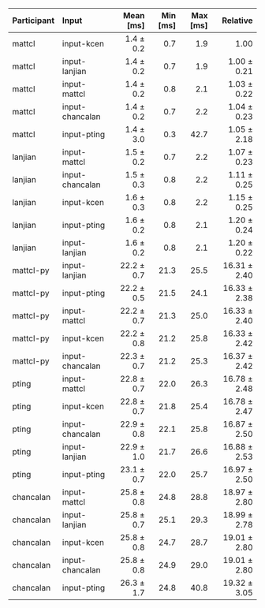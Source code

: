 | Participant | Input | Mean [ms] | Min [ms] | Max [ms] | Relative |
|:---|:---|---:|---:|---:|---:|
| mattcl | input-kcen | 1.4 ± 0.2 | 0.7 | 1.9 | 1.00 |
| mattcl | input-lanjian | 1.4 ± 0.2 | 0.7 | 1.9 | 1.00 ± 0.21 |
| mattcl | input-mattcl | 1.4 ± 0.2 | 0.8 | 2.1 | 1.03 ± 0.22 |
| mattcl | input-chancalan | 1.4 ± 0.2 | 0.7 | 2.2 | 1.04 ± 0.23 |
| mattcl | input-pting | 1.4 ± 3.0 | 0.3 | 42.7 | 1.05 ± 2.18 |
| lanjian | input-mattcl | 1.5 ± 0.2 | 0.7 | 2.2 | 1.07 ± 0.23 |
| lanjian | input-chancalan | 1.5 ± 0.3 | 0.8 | 2.2 | 1.11 ± 0.25 |
| lanjian | input-kcen | 1.6 ± 0.3 | 0.8 | 2.2 | 1.15 ± 0.25 |
| lanjian | input-pting | 1.6 ± 0.2 | 0.8 | 2.1 | 1.20 ± 0.24 |
| lanjian | input-lanjian | 1.6 ± 0.2 | 0.8 | 2.1 | 1.20 ± 0.22 |
| mattcl-py | input-lanjian | 22.2 ± 0.7 | 21.3 | 25.5 | 16.31 ± 2.40 |
| mattcl-py | input-pting | 22.2 ± 0.5 | 21.5 | 24.1 | 16.33 ± 2.38 |
| mattcl-py | input-mattcl | 22.2 ± 0.7 | 21.3 | 25.0 | 16.33 ± 2.40 |
| mattcl-py | input-kcen | 22.2 ± 0.8 | 21.2 | 25.8 | 16.33 ± 2.42 |
| mattcl-py | input-chancalan | 22.3 ± 0.7 | 21.2 | 25.3 | 16.37 ± 2.42 |
| pting | input-mattcl | 22.8 ± 0.7 | 22.0 | 26.3 | 16.78 ± 2.48 |
| pting | input-kcen | 22.8 ± 0.7 | 21.8 | 25.4 | 16.78 ± 2.47 |
| pting | input-chancalan | 22.9 ± 0.8 | 22.1 | 25.8 | 16.87 ± 2.50 |
| pting | input-lanjian | 22.9 ± 1.0 | 21.7 | 26.6 | 16.88 ± 2.53 |
| pting | input-pting | 23.1 ± 0.7 | 22.0 | 25.7 | 16.97 ± 2.50 |
| chancalan | input-mattcl | 25.8 ± 0.8 | 24.8 | 28.8 | 18.97 ± 2.80 |
| chancalan | input-lanjian | 25.8 ± 0.7 | 25.1 | 29.3 | 18.99 ± 2.78 |
| chancalan | input-kcen | 25.8 ± 0.8 | 24.7 | 28.7 | 19.01 ± 2.80 |
| chancalan | input-chancalan | 25.8 ± 0.8 | 24.9 | 29.0 | 19.01 ± 2.80 |
| chancalan | input-pting | 26.3 ± 1.7 | 24.8 | 40.8 | 19.32 ± 3.05 |

